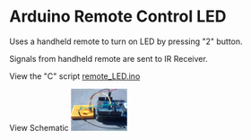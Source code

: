 # Arduino Remote Control LED

Uses a handheld remote to turn on LED by pressing "2" button.

Signals from handheld remote are sent to IR Receiver.

View the "C" script [remote_LED.ino](remote_LED.ino)

View Schematic <img src="https://github.com/recjo/c/blob/master/arduino/remote-control-LED/images/schematic.jpg" width="100">
